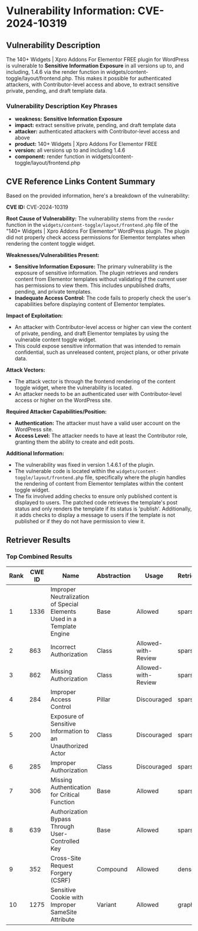 # Vulnerability Information: CVE-2024-10319

## Vulnerability Description
The 140+ Widgets | Xpro Addons For Elementor FREE plugin for WordPress is vulnerable to **Sensitive Information Exposure** in all versions up to, and including, 1.4.6 via the render function in widgets/content-toggle/layout/frontend.php. This makes it possible for authenticated attackers, with Contributor-level access and above, to extract sensitive private, pending, and draft template data.

### Vulnerability Description Key Phrases
- **weakness:** **Sensitive Information Exposure**
- **impact:** extract sensitive private, pending, and draft template data
- **attacker:** authenticated attackers with Contributor-level access and above
- **product:** 140+ Widgets | Xpro Addons For Elementor FREE
- **version:** all versions up to and including 1.4.6
- **component:** render function in widgets/content-toggle/layout/frontend.php

## CVE Reference Links Content Summary
Based on the provided information, here's a breakdown of the vulnerability:

**CVE ID:** CVE-2024-10319

**Root Cause of Vulnerability:**
The vulnerability stems from the `render` function in the `widgets/content-toggle/layout/frontend.php` file of the "140+ Widgets | Xpro Addons For Elementor" WordPress plugin. The plugin did not properly check access permissions for Elementor templates when rendering the content toggle widget.

**Weaknesses/Vulnerabilities Present:**
- **Sensitive Information Exposure:** The primary vulnerability is the exposure of sensitive information. The plugin retrieves and renders content from Elementor templates without validating if the current user has permissions to view them. This includes unpublished drafts, pending, and private templates.
- **Inadequate Access Control:** The code fails to properly check the user's capabilities before displaying content of Elementor templates.

**Impact of Exploitation:**
- An attacker with Contributor-level access or higher can view the content of private, pending, and draft Elementor templates by using the vulnerable content toggle widget.
- This could expose sensitive information that was intended to remain confidential, such as unreleased content, project plans, or other private data.

**Attack Vectors:**
- The attack vector is through the frontend rendering of the content toggle widget, where the vulnerability is located.
- An attacker needs to be an authenticated user with Contributor-level access or higher on the WordPress site.

**Required Attacker Capabilities/Position:**
-   **Authentication:** The attacker must have a valid user account on the WordPress site.
-   **Access Level:** The attacker needs to have at least the Contributor role, granting them the ability to create and edit posts.

**Additional Information:**
-   The vulnerability was fixed in version 1.4.6.1 of the plugin.
-   The vulnerable code is located within the `widgets/content-toggle/layout/frontend.php` file, specifically where the plugin handles the rendering of content from Elementor templates within the content toggle widget.
-   The fix involved adding checks to ensure only published content is displayed to users. The patched code retrieves the template's post status and only renders the template if its status is 'publish'. Additionally, it adds checks to display a message to users if the template is not published or if they do not have permission to view it.

## Retriever Results

### Top Combined Results

| Rank | CWE ID | Name | Abstraction | Usage  | Retrievers | Individual Scores |
|------|--------|------|-------------|-------|------------|-------------------|
| 1 | 1336 | Improper Neutralization of Special Elements Used in a Template Engine | Base | Allowed | sparse | 0.320 |
| 2 | 863 | Incorrect Authorization | Class | Allowed-with-Review | sparse | 0.316 |
| 3 | 862 | Missing Authorization | Class | Allowed-with-Review | sparse | 0.314 |
| 4 | 284 | Improper Access Control | Pillar | Discouraged | sparse | 0.305 |
| 5 | 200 | Exposure of Sensitive Information to an Unauthorized Actor | Class | Discouraged | sparse | 0.303 |
| 6 | 285 | Improper Authorization | Class | Discouraged | sparse | 0.302 |
| 7 | 306 | Missing Authentication for Critical Function | Base | Allowed | sparse | 0.298 |
| 8 | 639 | Authorization Bypass Through User-Controlled Key | Base | Allowed | sparse | 0.298 |
| 9 | 352 | Cross-Site Request Forgery (CSRF) | Compound | Allowed | dense | 0.532 |
| 10 | 1275 | Sensitive Cookie with Improper SameSite Attribute | Variant | Allowed | graph | 0.003 |


